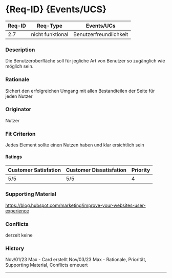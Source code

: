 # {Req-ID} {Events/UCS}

| Req-ID | Req-Type | Events/UCs |
|--------|----------|------------|
| 2.7    |    nicht funktional      |      Benutzerfreundlichkeit      |

### Description
Die Benutzeroberfläche soll für jegliche Art von Benutzer so zugänglich wie möglich sein.

### Rationale
Sichert den erfolgreichen Umgang mit allen Bestandteilen der Seite für jeden Nutzer

### Originator
Nutzer

### Fit Criterion
Jedes Element sollte einen Nutzen haben und klar ersichtlich sein

#### Ratings
| Customer Satisfation | Customer Dissatisfation | Priority |
|----------------------|-------------------------|----------|
| 5/5                  | 5/5                     |   4    |

### Supporting Material
https://blog.hubspot.com/marketing/improve-your-websites-user-experience

### Conflicts
derzeit keine

### History
Nov/01/23 Max - Card erstellt Nov/03/23 Max - Rationale, Priorität, Supporting Material, Conflicts erneuert

---
